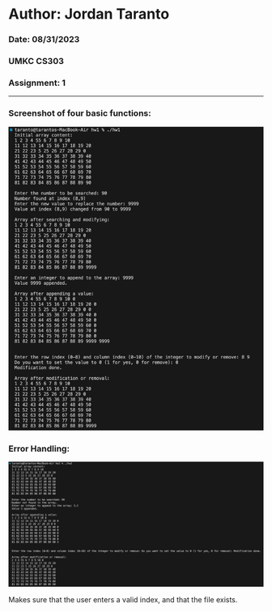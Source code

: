 # Author: Jordan Taranto
### Date: 08/31/2023
### UMKC CS303
### Assignment: 1

--- 

### Screenshot of four basic functions:
![screenshot](assets/test.png)

### Error Handling:
![screenshot](assets/errorHandling.png)

Makes sure that the user enters a valid index, and that the file exists.
